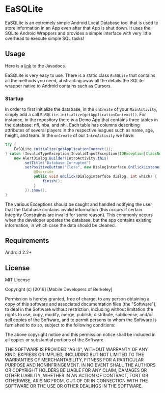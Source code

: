 # EaSQLite
EaSQLite is an extremely simple Android Local Database tool that is used to store information in an App even after that App is shut down. It uses the SQLite Android Wrappers and provides a simple interface with very little overhead to execute simple SQL tasks!

## Usage
Here is a [link](http://sirjankafle.me/easqlite/) to the Javadocs.

EaSQLite is very easy to use. There is a static class `EaSQLite` that contains all the methods you need, abstracting away all the details the SQLite wrapper native to Android contains such as Cursors.

### Startup
In order to first initialize the database, in the `onCreate` of your `MainActivity`, simply add a call `EaSQLite.initialize(getApplicationContext())`. For instance, in the repository there is a Demo App that contains three tables in the database: nfl, nba, and nhl. Each table has columns describing attributes of several players in the respective leagues such as name, age, height, and team. In the `onCreate` of our `IntroActivity` we have:
```java
try {
    EaSQLite.initialize(getApplicationContext());
} catch (InvalidTypeException|InvalidInputException|IOException|ClassNotFoundException e) {
    new AlertDialog.Builder(IntroActivity.this)
        .setTitle("Database Corrupted")
        .setPositiveButton("Close", new DialogInterface.OnClickListener() {
             @Override
             public void onClick(DialogInterface dialog, int which) {
                 finish();
             }
         }).show();
}
```
The various Exceptions should be caught and handled notifying the user that the Database contains invalid information (this occurs if certain Integrity Constraints are invalid for some reason). This commonly occurs when the developer updates the database, but the app contains existing information, in which case the data should be cleaned.

## Requirements
Android 2.2+

## License
MIT License

Copyright (c) [2016] [Mobile Developers of Berkeley]

Permission is hereby granted, free of charge, to any person obtaining a copy
of this software and associated documentation files (the "Software"), to deal
in the Software without restriction, including without limitation the rights
to use, copy, modify, merge, publish, distribute, sublicense, and/or sell
copies of the Software, and to permit persons to whom the Software is
furnished to do so, subject to the following conditions:

The above copyright notice and this permission notice shall be included in all
copies or substantial portions of the Software.

THE SOFTWARE IS PROVIDED "AS IS", WITHOUT WARRANTY OF ANY KIND, EXPRESS OR
IMPLIED, INCLUDING BUT NOT LIMITED TO THE WARRANTIES OF MERCHANTABILITY,
FITNESS FOR A PARTICULAR PURPOSE AND NONINFRINGEMENT. IN NO EVENT SHALL THE
AUTHORS OR COPYRIGHT HOLDERS BE LIABLE FOR ANY CLAIM, DAMAGES OR OTHER
LIABILITY, WHETHER IN AN ACTION OF CONTRACT, TORT OR OTHERWISE, ARISING FROM,
OUT OF OR IN CONNECTION WITH THE SOFTWARE OR THE USE OR OTHER DEALINGS IN THE
SOFTWARE.
